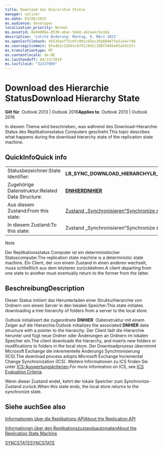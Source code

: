 ```yaml
---
title: Download des Hierarchie Status
manager: soliver
ms.date: 03/09/2015
ms.audience: Developer
localization_priority: Normal
ms.assetid: 8e0400ba-8530-e6ac-5de8-a62aeec5e10a
description: 'Letzte Änderung: Montag, 9. März 2015'
ms.openlocfilehash: 45535eef75c6fc091c02ec35b669675a51e4cf48
ms.sourcegitcommit: 8fe462c32b91c87911942c188f3445e85a54137c
ms.translationtype: MT
ms.contentlocale: de-DE
ms.lasthandoff: 04/23/2019
ms.locfileid: "32337009"
---
```

# <a name="download-hierarchy-state"></a><span data-ttu-id="b9767-103">Download des Hierarchie Status</span><span class="sxs-lookup"><span data-stu-id="b9767-103">Download Hierarchy State</span></span>

  
  
<span data-ttu-id="b9767-104">**Gilt für**: Outlook 2013 | Outlook 2016</span><span class="sxs-lookup"><span data-stu-id="b9767-104">**Applies to**: Outlook 2013 | Outlook 2016</span></span> 
  
 <span data-ttu-id="b9767-105">In diesem Thema wird beschrieben, was während des Download-Hierarchie Status des Replikationsstatus Computers geschieht.</span><span class="sxs-lookup"><span data-stu-id="b9767-105">This topic describes what happens during the download hierarchy state of the replication state machine.</span></span> 
  
## <a name="quick-info"></a><span data-ttu-id="b9767-106">QuickInfo</span><span class="sxs-lookup"><span data-stu-id="b9767-106">Quick info</span></span>

|||
|:-----|:-----|
|<span data-ttu-id="b9767-107">Statusbezeichner:</span><span class="sxs-lookup"><span data-stu-id="b9767-107">State Identifier:</span></span>  <br/> |<span data-ttu-id="b9767-108">**LR_SYNC_DOWNLOAD_HIERARCHY**</span><span class="sxs-lookup"><span data-stu-id="b9767-108">**LR_SYNC_DOWNLOAD_HIERARCHY**</span></span> <br/> |
|<span data-ttu-id="b9767-109">Zugehörige Datenstruktur:</span><span class="sxs-lookup"><span data-stu-id="b9767-109">Related Data Structure:</span></span>  <br/> |<span data-ttu-id="b9767-110">**[DNHIER](dnhier.md)**</span><span class="sxs-lookup"><span data-stu-id="b9767-110">**[DNHIER](dnhier.md)**</span></span> <br/> |
|<span data-ttu-id="b9767-111">Aus diesem Zustand:</span><span class="sxs-lookup"><span data-stu-id="b9767-111">From this state:</span></span>  <br/> |[<span data-ttu-id="b9767-112">Zustand „Synchronisieren“</span><span class="sxs-lookup"><span data-stu-id="b9767-112">Synchronize state</span></span>](synchronize-state.md) <br/> |
|<span data-ttu-id="b9767-113">In diesem Zustand:</span><span class="sxs-lookup"><span data-stu-id="b9767-113">To this state:</span></span>  <br/> |<span data-ttu-id="b9767-114">Zustand „Synchronisieren“</span><span class="sxs-lookup"><span data-stu-id="b9767-114">Synchronize state</span></span>  <br/> |
   
> [!NOTE]
> <span data-ttu-id="b9767-115">Der Replikationsstatus Computer ist ein deterministischer Statuscomputer.</span><span class="sxs-lookup"><span data-stu-id="b9767-115">The replication state machine is a deterministic state machine.</span></span> <span data-ttu-id="b9767-116">Ein Client, der von einem Zustand in einen anderen wechselt, muss schließlich aus dem letzteren zurückkehren.</span><span class="sxs-lookup"><span data-stu-id="b9767-116">A client departing from one state to another must eventually return to the former from the latter.</span></span> 
  
## <a name="description"></a><span data-ttu-id="b9767-117">Beschreibung</span><span class="sxs-lookup"><span data-stu-id="b9767-117">Description</span></span>

<span data-ttu-id="b9767-118">Dieser Status initiiert das Herunterladen einer Strukturhierarchie von Ordnern von einem Server in den lokalen Speicher.</span><span class="sxs-lookup"><span data-stu-id="b9767-118">This state initiates downloading a tree hierarchy of folders from a server to the local store.</span></span> 
  
<span data-ttu-id="b9767-119">Outlook initialisiert die zugeordnete **DNHIER** -Datenstruktur mit einem Zeiger auf die Hierarchie.</span><span class="sxs-lookup"><span data-stu-id="b9767-119">Outlook initializes the associated **DNHIER** data structure with a pointer to the hierarchy.</span></span> <span data-ttu-id="b9767-120">Der Client lädt die Hierarchie herunter und fügt neue Ordner oder Änderungen an Ordnern im lokalen Speicher ein.</span><span class="sxs-lookup"><span data-stu-id="b9767-120">The client downloads the hierarchy, and inserts new folders or modifications to folders in the local store.</span></span> <span data-ttu-id="b9767-121">Der Downloadprozess übernimmt Microsoft Exchange die inkrementelle Änderungs Synchronisierung (ICS).</span><span class="sxs-lookup"><span data-stu-id="b9767-121">The download process adopts Microsoft Exchange Incremental Change Synchronization (ICS).</span></span> <span data-ttu-id="b9767-122">Weitere Informationen zu ICS finden Sie unter [ICS-Auswertungskriterien](https://msdn.microsoft.com/library/aa579252%28EXCHG.80%29.aspx).</span><span class="sxs-lookup"><span data-stu-id="b9767-122">For more information on ICS, see [ICS Evaluation Criteria](https://msdn.microsoft.com/library/aa579252%28EXCHG.80%29.aspx).</span></span>
  
<span data-ttu-id="b9767-123">Wenn dieser Zustand endet, kehrt der lokale Speicher zum Synchronize-Zustand zurück.</span><span class="sxs-lookup"><span data-stu-id="b9767-123">When this state ends, the local store returns to the synchronize state.</span></span>
  
## <a name="see-also"></a><span data-ttu-id="b9767-124">Siehe auch</span><span class="sxs-lookup"><span data-stu-id="b9767-124">See also</span></span>



[<span data-ttu-id="b9767-125">Informationen über die Replikations-API</span><span class="sxs-lookup"><span data-stu-id="b9767-125">About the Replication API</span></span>](about-the-replication-api.md)
  
[<span data-ttu-id="b9767-126">Informationen über den Replikationszustandsautomaten</span><span class="sxs-lookup"><span data-stu-id="b9767-126">About the Replication State Machine</span></span>](about-the-replication-state-machine.md)
  
[<span data-ttu-id="b9767-127">SYNCSTATE</span><span class="sxs-lookup"><span data-stu-id="b9767-127">SYNCSTATE</span></span>](syncstate.md)

